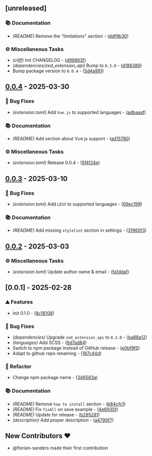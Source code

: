 
## [unreleased]

### 📚 Documentation

- *(README)* Remove the "limitations" section - ([ddf9b30](https://github.com/florian-sanders/zed-stylelint/commit/ddf9b300308f1ae36ca3d27af5a617ca90bca12c))

### ⚙️ Miscellaneous Tasks

- *(cliff)* Init CHANGELOG - ([d99863f](https://github.com/florian-sanders/zed-stylelint/commit/d99863f9107efa4c980a41c47287b175411fe348))
- *(dependencies/zed_extension_api)* Bump to `0.3.0` - ([d188389](https://github.com/florian-sanders/zed-stylelint/commit/d188389ba252e1448e8fede3d9d47bfd23791566))
- Bump package version to `0.0.4` - ([5d4a991](https://github.com/florian-sanders/zed-stylelint/commit/5d4a9914c3a200af25a7b205c63584f07af5ed14))


## [0.0.4](https://github.com/florian-sanders/zed-stylelint/compare/0.0.3..0.0.4) - 2025-03-30

### 🐛 Bug Fixes

- *(extension.toml)* Add `Vue.js` to supported languages - ([adbaaaf](https://github.com/florian-sanders/zed-stylelint/commit/adbaaaf60ffee4a72540dc37a6887f0d64a6ab89))

### 📚 Documentation

- *(README)* Add section about Vue.js support - ([ad15780](https://github.com/florian-sanders/zed-stylelint/commit/ad15780f9b0f1bb47673d9c089cc0eceaac45962))

### ⚙️ Miscellaneous Tasks

- *(extension.toml)* Release 0.0.4 - ([5f4f24e](https://github.com/florian-sanders/zed-stylelint/commit/5f4f24ee665f32858a24726eb5ce7ea2d15a5d17))


## [0.0.3](https://github.com/florian-sanders/zed-stylelint/compare/0.0.2..0.0.3) - 2025-03-10

### 🐛 Bug Fixes

- *(extension.toml)* Add `LESS` to supported languages - ([69ec199](https://github.com/florian-sanders/zed-stylelint/commit/69ec1999494f1c4aa718d9b11192af4f3c71903c))

### 📚 Documentation

- *(README)* Add missing `stylelint` section in settings - ([31960f3](https://github.com/florian-sanders/zed-stylelint/commit/31960f310d5907d817a410ce5e9cc5fd2e5240d6))


## [0.0.2](https://github.com/florian-sanders/zed-stylelint/compare/0.0.1..0.0.2) - 2025-03-03

### ⚙️ Miscellaneous Tasks

- *(extension.toml)* Update author name & email - ([fa1ddaf](https://github.com/florian-sanders/zed-stylelint/commit/fa1ddaf78380c8145ac37a7b3b77227432ee0f7e))


## [0.0.1] - 2025-02-28

### ⛰️  Features

- Init 0.1.0 - ([8c18108](https://github.com/florian-sanders/zed-stylelint/commit/8c181086f883d0397016d086e9bb7ca6cfc69910))

### 🐛 Bug Fixes

- *(dependencies)* Upgrade `zed_extension_api` to `0.2.0` - ([ba88a12](https://github.com/florian-sanders/zed-stylelint/commit/ba88a12e7b0f64a610eeba7f2b2db2f0dd087f13))
- *(languages)* Add SCSS - ([6d7ad84](https://github.com/florian-sanders/zed-stylelint/commit/6d7ad845a34662093547bdd81cfeaffea99e658c))
- Switch to npm package instead of GitHub release - ([e0bf9f5](https://github.com/florian-sanders/zed-stylelint/commit/e0bf9f5f436b0519bd3d2300078e5cec55f7f664))
- Adapt to github repo renaming - ([187c44d](https://github.com/florian-sanders/zed-stylelint/commit/187c44d5e55ecb15d1927af9feaa8081cc2999b3))

### 🚜 Refactor

- Change npm package name - ([346583a](https://github.com/florian-sanders/zed-stylelint/commit/346583ac6748fff0aad902b4732a472670ef96a8))

### 📚 Documentation

- *(README)* Remove `how to install` section - ([b84cfc1](https://github.com/florian-sanders/zed-stylelint/commit/b84cfc15a377e985fb422bcf3e5af63b795c4f16))
- *(README)* Fix `fixAll` on save example - ([4e6935f](https://github.com/florian-sanders/zed-stylelint/commit/4e6935f65b729051d1b2b783fff0ae39e222a56e))
- *(README)* Update for release - ([b285281](https://github.com/florian-sanders/zed-stylelint/commit/b285281df9dbce1163b06099eb592319d13005dc))
- *(description)* Add proper description - ([a4790f7](https://github.com/florian-sanders/zed-stylelint/commit/a4790f7e5d4cdbfb121d99caf2d797a51efc6655))

## New Contributors ❤️

* @florian-sanders made their first contribution


